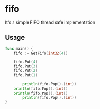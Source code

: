 # fifo 
It's a simple FIFO thread safe implementation

## Usage
```go
func main() {
	fifo := GetFifo(int32(4))

	fifo.Put(4)
	fifo.Put(3)
	fifo.Put(2)
	fifo.Put(1)
    
    	println(fifo.Pop().(int))
	println(fifo.Pop().(int))
	println(fifo.Pop().(int))
    	println(fifo.Pop().(int))
}
```
